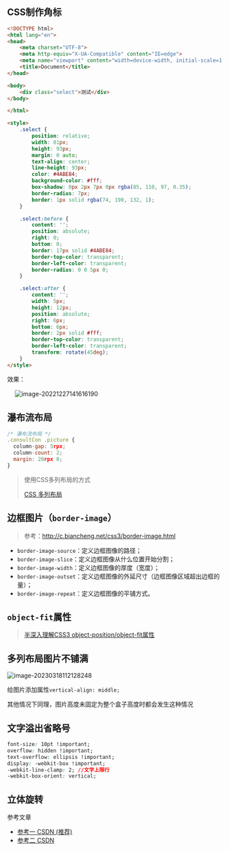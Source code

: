 ## CSS制作角标

```html
<!DOCTYPE html>
<html lang="en">
<head>
    <meta charset="UTF-8">
    <meta http-equiv="X-UA-Compatible" content="IE=edge">
    <meta name="viewport" content="width=device-width, initial-scale=1.0">
    <title>Document</title>
</head>

<body>
    <div class="select">测试</div>
</body>

</html>

<style>
    .select {
        position: relative;
        width: 81px;
        height: 93px;
        margin: 0 auto;
        text-align: center;
        line-height: 93px;
        color: #4ABE84;
        background-color: #fff;
        box-shadow: 0px 2px 7px 0px rgba(85, 110, 97, 0.35);
        border-radius: 7px;
        border: 1px solid rgba(74, 190, 132, 1);
    }

    .select:before {
        content: '';
        position: absolute;
        right: 0;
        bottom: 0;
        border: 17px solid #4ABE84;
        border-top-color: transparent;
        border-left-color: transparent;
        border-radius: 0 0 5px 0;
    }

    .select:after {
        content: '';
        width: 5px;
        height: 12px;
        position: absolute;
        right: 6px;
        bottom: 6px;
        border: 2px solid #fff;
        border-top-color: transparent;
        border-left-color: transparent;
        transform: rotate(45deg);
    }
</style>

```

效果：

​	　![image-20221227141616190](C:\Users\Admin\Documents\Typora\CSS.assets\image-20221227141616190.png)



## 瀑布流布局  

```js
/* 瀑布流布局 */
.consultCon .picture {
  column-gap: 5rpx;
  column-count: 2;
  margin: 20rpx 0;
}
```

> 使用CSS多列布局的方式
>
> [CSS 多列布局](https://developer.mozilla.org/zh-CN/docs/Web/CSS/CSS_Columns)



## 边框图片（`border-image`）

> 参考：http://c.biancheng.net/css3/border-image.html

- `border-image-source`：定义边框图像的路径；
- `border-image-slice`：定义边框图像从什么位置开始分割；
- `border-image-width`：定义边框图像的厚度（宽度）；
- `border-image-outset`：定义边框图像的外延尺寸（边框图像区域超出边框的量）；
- `border-image-repeat`：定义边框图像的平铺方式。



## `object-fit`属性

> [半深入理解CSS3 object-position/object-fit属性](https://link.zhihu.com/?target=https%3A//www.zhangxinxu.com/wordpress/2015/03/css3-object-position-object-fit/)



## 多列布局图片不铺满

![image-20230318112128248](C:\Users\Admin\Documents\Typora\CSS.assets\image-20230318112128248.png)

给图片添加属性`vertical-align: middle;`

其他情况下同理，图片高度未固定为整个盒子高度时都会发生这种情况



## 文字溢出省略号

```css
font-size: 10pt !important;
overflow: hidden !important;
text-overflow: ellipsis !important;
display: -webkit-box !important;
-webkit-line-clamp: 2; //文字上限行
-webkit-box-orient: vertical;
```



## 立体旋转

参考文章

- [参考一 CSDN (推荐)](https://blog.csdn.net/a460550542/article/details/122111518)
- [参考二 CSDN](https://blog.csdn.net/qq_36604536/article/details/124612795)
